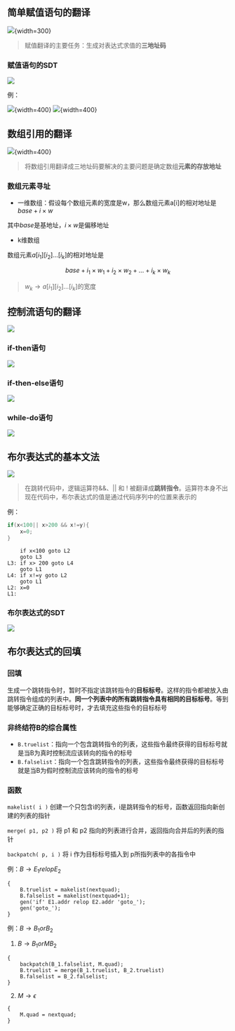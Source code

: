 ## 简单赋值语句的翻译

![](image.png){width=300}

> 赋值翻译的主要任务：生成对表达式求值的**三地址码**

### 赋值语句的SDT

![](image-1.png)

例：


![](image-2.png){width=400}
![](image-3.png){width=400}

## 数组引用的翻译

![](image-4.png){width=400}

> 将数组引用翻译成三地址码要解决的主要问题是确定数组**元素的存放地址**

### 数组元素寻址

- 一维数组：假设每个数组元素的宽度是w，那么数组元素a[i]的相对地址是$base + i \times w$

其中$base$是基地址，$i\times w$是偏移地址

- k维数组

数组元素$a[i_1][i_2]\dots[i_k]$的相对地址是

$$base+i_1\times w_1+i_2\times w_2+\dots+i_k\times w_k$$

> $w_k\to a[i_1][i_2]\dots[i_k]$的宽度

## 控制流语句的翻译

![](image-5.png)

### if-then语句

![](image-6.png)

### if-then-else语句

![](image-7.png)

### while-do语句

![](image-8.png)

## 布尔表达式的基本文法

![](image-9.png)

> 在跳转代码中，逻辑运算符&&、|| 和 ! 被翻译成**跳转指令**。运算符本身不出现在代码中，布尔表达式的值是通过代码序列中的位置来表示的

例：

```c
if(x<100|| x>200 && x!=y){
    x=0;
}
```

```
    if x<100 goto L2
    goto L3
L3: if x> 200 goto L4
    goto L1
L4: if x!=y goto L2
    goto L1
L2: x=0
L1:
```

### 布尔表达式的SDT

![](image-10.png)

## 布尔表达式的回填

### 回填

生成一个跳转指令时，暂时不指定该跳转指令的**目标标号**。这样的指令都被放入由跳转指令组成的列表中。**同一个列表中的所有跳转指令具有相同的目标标号**。等到 能够确定正确的目标标号时，才去填充这些指令的目标标号

### 非终结符B的综合属性

- `B.truelist`：指向一个包含跳转指令的列表，这些指令最终获得的目标标号就是当B为真时控制流应该转向的指令的标号
- `B.falselist`：指向一个包含跳转指令的列表，这些指令最终获得的目标标号就是当B为假时控制流应该转向的指令的标号

### 函数

`makelist( i )`
创建一个只包含i的列表，i是跳转指令的标号，函数返回指向新创建的列表的指针

`merge( p1, p2 )`
将 p1 和 p2 指向的列表进行合并，返回指向合并后的列表的指针

`backpatch( p, i )`
将 i 作为目标标号插入到 p所指列表中的各指令中

例：$B\to E_1 relop E_2$

```
{
    B.truelist = makelist(nextquad);
    B.falselist = makelist(nextquad+1);
    gen('if' E1.addr relop E2.addr 'goto_');
    gen('goto_');
}
```

例：$B\to B_1 or B_2$

1. $B\to B_1 or M B_2$

```
{
    backpatch(B_1.falselist, M.quad);
    B.truelist = merge(B_1.truelist, B_2.truelist)
    B.falselist = B_2.falselist;
}
```

2. $M\to\epsilon$

```
{
    M.quad = nextquad;
}
```
